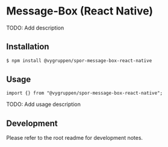 # Message-Box (React Native)

TODO: Add description

## Installation

```bash
$ npm install @vygruppen/spor-message-box-react-native
```

## Usage

```tsx
import {} from "@vygruppen/spor-message-box-react-native";
```

TODO: Add usage description

## Development

Please refer to the root readme for development notes.

